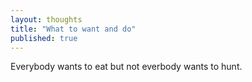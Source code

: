 ```yaml
---
layout: thoughts
title: "What to want and do"
published: true
---
```


Everybody wants to eat but not everbody wants to hunt.
